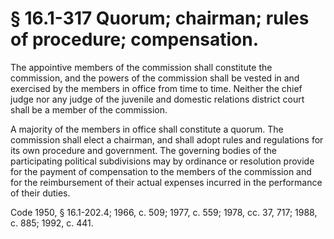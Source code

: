 # § 16.1-317 Quorum; chairman; rules of procedure; compensation.

<p>The appointive members of the commission shall constitute the commission, and the powers of the commission shall be vested in and exercised by the members in office from time to time. Neither the chief judge nor any judge of the juvenile and domestic relations district court shall be a member of the commission.</p><p>A majority of the members in office shall constitute a quorum. The commission shall elect a chairman, and shall adopt rules and regulations for its own procedure and government. The governing bodies of the participating political subdivisions may by ordinance or resolution provide for the payment of compensation to the members of the commission and for the reimbursement of their actual expenses incurred in the performance of their duties.</p><p>Code 1950, § 16.1-202.4; 1966, c. 509; 1977, c. 559; 1978, cc. 37, 717; 1988, c. 885; 1992, c. 441.</p>